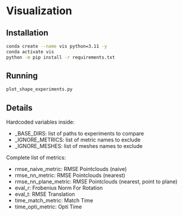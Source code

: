 # Visualization

## Installation

```bash
conda create --name vis python=3.11 -y
conda activate vis
python -m pip install -r requirements.txt
```

## Running

```bash
plot_shape_experiments.py
```

## Details

Hardcoded variables inside:
- _BASE_DIRS: list of paths to experiments to compare
- _IGNORE_METRICS: list of metric names to exclude
- _IGNORE_MESHES: list of meshes names to exclude

Complete list of metrics:
- rmse_naive_metric: RMSE Pointclouds (naive)
- rmse_nn_metric: RMSE Pointclouds (nearest)
- rmse_nn_plane_metric: RMSE Pointclouds (nearest, point to plane)
- eval_r: Frobenius Norm For Rotation
- eval_t: RMSE Translation
- time_match_metric: Match Time
- time_opti_metric: Opti Time
